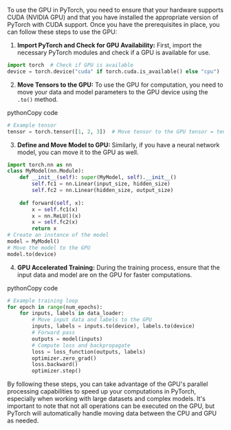 To use the GPU in PyTorch, you need to ensure that your hardware supports CUDA (NVIDIA GPU) and that you have installed the appropriate version of PyTorch with CUDA support. Once you have the prerequisites in place, you can follow these steps to use the GPU:

1. **Import PyTorch and Check for GPU Availability:** First, import the necessary PyTorch modules and check if a GPU is available for use.
``` python
import torch  # Check if GPU is available
device = torch.device("cuda" if torch.cuda.is_available() else "cpu")
```

2. **Move Tensors to the GPU:** To use the GPU for computation, you need to move your data and model parameters to the GPU device using the `.to()` method.

pythonCopy code

```python
# Example tensor
tensor = torch.tensor([1, 2, 3])  # Move tensor to the GPU tensor = tensor.to(device)
```
3. **Define and Move Model to GPU:** Similarly, if you have a neural network model, you can move it to the GPU as well.

```python
import torch.nn as nn
class MyModel(nn.Module):
	def __init__(self): super(MyModel, self).__init__()
		self.fc1 = nn.Linear(input_size, hidden_size)
		self.fc2 = nn.Linear(hidden_size, output_size)
	
	def forward(self, x):
		x = self.fc1(x)
		x = nn.ReLU()(x)
	    x = self.fc2(x) 
	    return x 
# Create an instance of the model
model = MyModel()
# Move the model to the GPU
model.to(device)
```

4. **GPU Accelerated Training:** During the training process, ensure that the input data and model are on the GPU for faster computations.

pythonCopy code

```python
# Example training loop
for epoch in range(num_epochs):
	for inputs, labels in data_loader:
		# Move input data and labels to the GPU
		inputs, labels = inputs.to(device), labels.to(device)
	    # Forward pass  
	    outputs = model(inputs) 
		# Compute loss and backpropagate 
		loss = loss_function(outputs, labels) 
		optimizer.zero_grad()
		loss.backward() 
		optimizer.step()
```
By following these steps, you can take advantage of the GPU's parallel processing capabilities to speed up your computations in PyTorch, especially when working with large datasets and complex models. It's important to note that not all operations can be executed on the GPU, but PyTorch will automatically handle moving data between the CPU and GPU as needed.